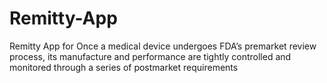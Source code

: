 # Remitty-App
Remitty App for Once a medical device undergoes FDA’s premarket review process, its manufacture and performance are tightly controlled and monitored through a series of postmarket requirements
